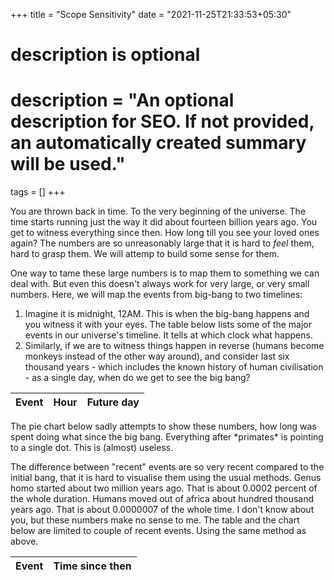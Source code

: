 +++
title = "Scope Sensitivity"
date = "2021-11-25T21:33:53+05:30"

#
# description is optional
#
# description = "An optional description for SEO. If not provided, an automatically created summary will be used."
tags = []
+++

You are thrown back in time. To the very beginning of the universe. The time starts running just the way it did about fourteen billion years ago. You get to witness everything since then. How long till you see your loved ones again? The numbers are so unreasonably large that it is hard to _feel_ them, hard to grasp them. We will attemp to build some sense for them.

One way to tame these large numbers is to map them to something we can deal with. But even this doesn't always work for very large, or very small numbers. Here, we will map the events from big-bang to two timelines:

1. Imagine it is midnight, 12AM. This is when the big-bang happens and you witness it with your eyes. The table below lists some of the major events in our universe's timeline. It tells at which clock what happens.
2. Similarly, if we are to witness things happen in reverse (humans become monkeys instead of the other way around), and consider last six thousand years - which includes the known history of human civilisation - as a single day, when do we get to see the big bang?

<!-- Load d3.js -->
<script src="https://d3js.org/d3.v6.js"></script>
<script src="/js/moment-2.29.1.min.js"></script>

<!-- Create a div where the graph will take place -->
<div id="universe_timeline" class="timeline">
    <div id="universe_timeline_table" class="timeline_table">
        <table class="table table-bordered">
            <thead>
                <tr>
                    <th>Event</th>
                    <th>Hour</th>
                    <th>Future day</th>
                </tr>
            </thead>
            <tbody id="universe_timeline_tbody"></tbody>
        </table>
    </div>
    <p>
        The pie chart below sadly attempts to show these numbers, how long was spent doing what since the big bang. Everything after *primates* is pointing to a single dot. This is (almost) useless.
    </p>
    <div id="universe_timeline_donut" class="timeline_donut"></div>
</div>

The difference between "recent" events are so very recent compared to the initial bang, that it is hard to visualise them using the usual methods. Genus homo started about two million years ago. That is about 0.0002 percent of the whole duration. Humans moved out of africa about hundred thousand years ago. That is about 0.0000007 of the whole time. I don't know about you, but these numbers make no sense to me. The table and the chart below are limited to couple of recent events. Using the same method as above.
<div id="earth_timeline" class="timeline">
    <div id="earth_timeline_table" class="timeline_table">
        <table>
            <thead>
                <tr>
                    <th>Event</th>
                    <th>Time since then</th>
                </tr>
            </thead>
            <tbody id="earth_timeline_tbody"></tbody>
        </table>
    </div>
    <div id="earth_timeline_donut" class="timeline_donut"></div>
</div>


<script src="/js/scale_blog/scale.js" type="text/javascript"></script>

<script type="text/javascript">

 drawPieForTimeline(
     d3,
     universeTimeline,
     'universe_timeline_donut',
     {
         height: pie_height,
         width: pie_width,
         margin: pie_margin
     }
 );
 drawPieForTimeline(
     d3,
     earthTimeline,
     'earth_timeline_donut',
     {
         height: pie_height,
         width: pie_width,
         margin: pie_margin
     }
 );

updateTables(universeTimeline, document.getElementById('universe_timeline_tbody'));
 updateTables(earthTimeline, document.getElementById('earth_timeline_tbody'));

</script>

<style>
 /* body {
    width: 100%;
    } */

 svg text {
     font-weight: 200;
     font-size: 12px;
 }

 svg polyline{
     opacity: .3;
     stroke: black;
     stroke-width: 1px;
     fill: none;
 }

 /* .timeline, .timeline_table {
    display: flex;
    } */

 /* .timeline_table {
    height: fit-content;
    } */

 /* .timeline_donut {
    width: 60%;
    }

    .timeline_table {
    width: 40%;
    } */
</style>
